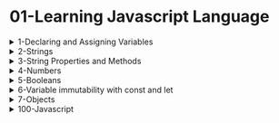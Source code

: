 # 01-Learning Javascript Language

<details>
<summary>1-Declaring and Assigning Variables</summary>

## Declaring and Assigning Variables

```js
var x = 32;
x;

var whereAmI = "Santa Barbara, CA";
whereAmI;

x = 45;
x;

whereAmI = 75;
whereAmI;

var monster1 = "Grover",
  monster2 = "Cookie Monster",
  monster3 = "Animal";

monster1;
monster2;
monster3;

```

<img width="1506" alt="image" src="https://github.com/omeatai/src-AI-Software/assets/32337103/463e4f30-365d-4de0-94cb-b34e8d2c19d8">

# #END</details>

<details>
<summary>2-Strings</summary>

## Strings

```js
"This is a string";
"12";
// 12;

"This is also a string";
// 'This is a string"; // mismatched quotes - this will not execute

'<a href="">';
'<a href="http://www.example.com">';

"This is Joe's favorite string";
'This is Joe\'s "favorite" string';
"This is Joe's \"favorite\" string";

"This is \
Joe's Favorite \
String EVER";

```

<img width="1514" alt="image" src="https://github.com/omeatai/src-AI-Software/assets/32337103/c1f9baff-b3c3-4ae6-a201-bf1173799327">


# #END</details>

<details>
<summary>3-String Properties and Methods</summary>

## String Properties and Methods

```js
var myString = "This is my string. Leave it alone";

myString;

var str1Len = myString.length;
str1Len;

var str1Upper = myString.toUpperCase();
str1Upper;

var str2Len = "This is my string".length;
str2Len;

let declaration = `This I say to you: "good morning". Huzzah!`;
declaration;

declaration = `This I say to you: "${myString}". Huzzah!`;
declaration;

```

<img width="1514" alt="image" src="https://github.com/omeatai/src-AI-Software/assets/32337103/b05854dd-35c2-4e7c-a1e3-4e5c3d1b7a66">

![image](https://github.com/omeatai/src-AI-Software/assets/32337103/013fcf11-ccef-4026-953d-3f0df9725c0e)

# #END</details>

<details>
<summary>4-Numbers</summary>

## Numbers

```js
12;
12.0;
12.82358972893527582
-12;
Infinity
-Infinity;
NaN;

var myNumber = 33;

var num1 = Math.round(12.4984012840918);
console.log(num1);

var num2 = Math.round(12.92309820948209384);
console.log(num2);

var num3 = Math.random();
console.log(num3);

var num4 = Math.random();
console.log(num4);

var num5 = Math.random();
console.log(num5);

var num6 = Math.random();
console.log(num6);

// More info:
// https://developer.mozilla.org/en-US/docs/Glossary/Number
// https://developer.mozilla.org/en-US/docs/Web/JavaScript/Reference/Global_Objects/Infinity
// https://developer.mozilla.org/en-US/docs/Web/JavaScript/Reference/Global_Objects/NaN
// https://developer.mozilla.org/en-US/docs/Web/JavaScript/Reference/Global_Objects/Math

```

<img width="1511" alt="image" src="https://github.com/omeatai/src-AI-Software/assets/32337103/f12529a8-8819-4450-ae48-933cd9922b8d">

# #END</details>

<details>
<summary>5-Booleans</summary>

## Booleans

```js
// true;
// false;

var myLocation = "Santa Barbara",
  myOtherLocation = "Los Angeles",
  buttonHasBeenClicked = false;

console.log(buttonHasBeenClicked);
console.log(myLocation);
console.log(myOtherLocation);

console.log(myLocation === myOtherLocation);

myOtherLocation = "Santa Barbara";

console.log(myLocation === myOtherLocation);

// More info:
// https://developer.mozilla.org/en-US/docs/Web/JavaScript/Guide/Grammar_and_types#literals
// https://developer.mozilla.org/en-US/docs/Web/JavaScript/Reference/Global_Objects/String
// https://developer.mozilla.org/en-US/docs/Web/JavaScript/Reference/Global_Objects/Boolean

```

<img width="1511" alt="image" src="https://github.com/omeatai/src-AI-Software/assets/32337103/cbd382d3-d73f-4adf-b538-516703590561">

# #END</details>

<details>
<summary>6-Variable immutability with const and let</summary>

## Variable immutability with const and let

```js
const dozen = 12,
  halfDozen = 6,
  bakersDozen = 13;

// dozen = 13; WRONG! Assignment to constant variable.
console.log(dozen);

let cookieCount = 5;
// var cookieCount = 10; Identifier 'cookieCount' has already been declared

// More info:
// http://developer.mozilla.org/en-US/docs/Web/JavaScript/Reference/Statements/let
// http://developer.mozilla.org/en-US/docs/Web/JavaScript/Reference/Statements/const

```

<img width="1511" alt="image" src="https://github.com/omeatai/src-AI-Software/assets/32337103/9f769cee-5485-4745-8bd1-80337f0f964a">

# #END</details>

<details>
<summary>7-Objects</summary>

## Objects

```js

```

# #END</details>

<details>
<summary>100-Javascript</summary>

## Javascript

```js

```

```js

```

```js

```

```js

```

```js

```

# #END</details>
